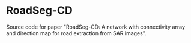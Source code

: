 # RoadSeg-CD
Source code for paper "RoadSeg-CD: A network with connectivity array and direction map for road extraction from SAR images".
